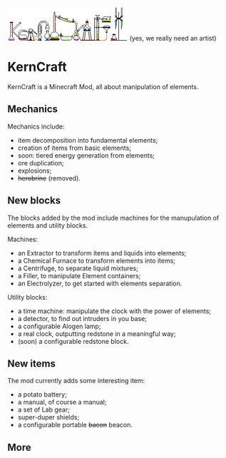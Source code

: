 
![KernCraft Logo](https://github.com/FilippoLeon/KernCraft/blob/master/src/main/resources/assets/kerncraft_logo.png)
(yes, we really need an artist)

# KernCraft

KernCraft is a Minecraft Mod, all about manipulation of elements.


## Mechanics

Mechanics include:
 * item decomposition into fundamental elements;
 * creation of items from basic elements;
 * soon: tiered energy generation from elements;
 * ore duplication;
 * explosions;
 * ~~herobrine~~ (removed).

## New blocks

The blocks added by the mod include machines for the manupulation
of elements and utility blocks.

Machines:
 * an Extractor to transform items and liquids into elements;
 * a Chemical Furnace to transform elements into items;
 * a Centrifuge, to separate liquid mixtures;
 * a Filler, to manipulate Element containers;
 * an Electrolyzer, to get started with elements separation.
 
Utility blocks:
 * a time machine: manipulate the clock with the power of elements;
 * a detector, to find out intruders in you base;
 * a configurable Alogen lamp;
 * a real clock, outputting redstone in a meaningful way;
 * (soon) a configurable redstone block.

## New items

The mod currently adds some interesting item:
 * a potato battery;
 * a manual, of course a manual;
 * a set of Lab gear;
 * super-duper shields;
 * a configurable portable ~~bacon~~ beacon.
 
## More

